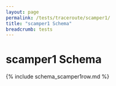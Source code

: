 ```yaml
---
layout: page
permalink: /tests/traceroute/scamper1/
title: "scamper1 Schema"
breadcrumb: tests
---
```


# scamper1 Schema

<div class="table-responsive" markdown="1">
{% include schema_scamper1row.md %}
</div>
